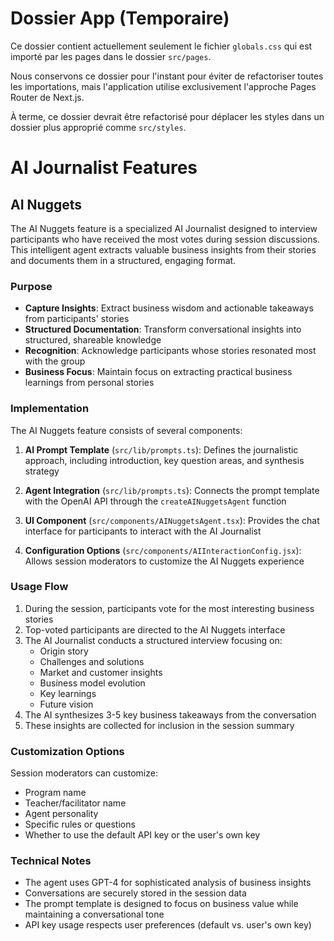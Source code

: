 # Dossier App (Temporaire)

Ce dossier contient actuellement seulement le fichier `globals.css` qui est importé par les pages dans le dossier `src/pages`. 

Nous conservons ce dossier pour l'instant pour éviter de refactoriser toutes les importations, mais l'application utilise exclusivement l'approche Pages Router de Next.js.

À terme, ce dossier devrait être refactorisé pour déplacer les styles dans un dossier plus approprié comme `src/styles`. 

# AI Journalist Features

## AI Nuggets

The AI Nuggets feature is a specialized AI Journalist designed to interview participants who have received the most votes during session discussions. This intelligent agent extracts valuable business insights from their stories and documents them in a structured, engaging format.

### Purpose

- **Capture Insights**: Extract business wisdom and actionable takeaways from participants' stories
- **Structured Documentation**: Transform conversational insights into structured, shareable knowledge  
- **Recognition**: Acknowledge participants whose stories resonated most with the group
- **Business Focus**: Maintain focus on extracting practical business learnings from personal stories

### Implementation

The AI Nuggets feature consists of several components:

1. **AI Prompt Template** (`src/lib/prompts.ts`): Defines the journalistic approach, including introduction, key question areas, and synthesis strategy

2. **Agent Integration** (`src/lib/prompts.ts`): Connects the prompt template with the OpenAI API through the `createAINuggetsAgent` function

3. **UI Component** (`src/components/AINuggetsAgent.tsx`): Provides the chat interface for participants to interact with the AI Journalist

4. **Configuration Options** (`src/components/AIInteractionConfig.jsx`): Allows session moderators to customize the AI Nuggets experience

### Usage Flow

1. During the session, participants vote for the most interesting business stories
2. Top-voted participants are directed to the AI Nuggets interface
3. The AI Journalist conducts a structured interview focusing on:
   - Origin story
   - Challenges and solutions
   - Market and customer insights
   - Business model evolution
   - Key learnings
   - Future vision
4. The AI synthesizes 3-5 key business takeaways from the conversation
5. These insights are collected for inclusion in the session summary

### Customization Options

Session moderators can customize:
- Program name
- Teacher/facilitator name
- Agent personality
- Specific rules or questions
- Whether to use the default API key or the user's own key

### Technical Notes

- The agent uses GPT-4 for sophisticated analysis of business insights
- Conversations are securely stored in the session data
- The prompt template is designed to focus on business value while maintaining a conversational tone
- API key usage respects user preferences (default vs. user's own key) 
